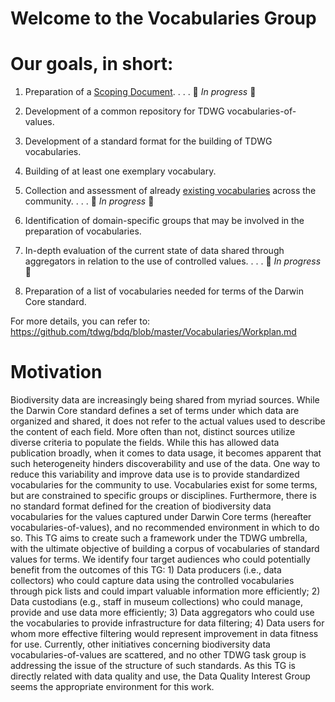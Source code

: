 # Welcome to the Vocabularies Group

# Our goals, in short:
1. Preparation of a [Scoping Document]().     . . . :wrench: *In progress* :bug:

2. Development of a common repository for TDWG vocabularies-of-values. 

3. Development of a standard format for the building of TDWG vocabularies.

4. Building of at least one exemplary vocabulary.

5. Collection and assessment of already [existing vocabularies](https://docs.google.com/spreadsheets/d/1SDbtZxEzg0t10OSNDPJN0XSye6mMOTTCIBH3xh-HUYA/edit?usp=sharing) across the community.     . . . :wrench: *In progress* :bug:

6. Identification of domain-specific groups that may be involved in the preparation of vocabularies.

7. In-depth evaluation of the current state of data shared through aggregators in relation to the use of controlled values.     . . . :wrench: *In progress* :bug:

8. Preparation of a list of vocabularies needed for terms of the Darwin Core standard.

For more details, you can refer to: https://github.com/tdwg/bdq/blob/master/Vocabularies/Workplan.md

# Motivation
Biodiversity data are increasingly being shared from myriad sources. While the Darwin Core standard defines a set of terms under which data are organized and shared, it does not refer to the actual values used to describe the content of each field. More often than not, distinct sources utilize diverse criteria to populate the fields. While this has allowed data publication broadly, when it comes to data usage, it becomes apparent that such heterogeneity hinders discoverability and use of the data. One way to reduce this variability and improve data use is to provide standardized vocabularies for the community to use. Vocabularies exist for some terms, but are constrained to specific groups or disciplines. Furthermore, there is no standard format defined for the creation of biodiversity data vocabularies for the values captured under Darwin Core terms (hereafter vocabularies-of-values), and no recommended environment in which to do so. This TG aims to create such a framework under the TDWG umbrella, with the ultimate objective of building a corpus of vocabularies of standard values for terms. We identify four target audiences who could potentially benefit from the outcomes of this TG: 1) Data producers (i.e., data collectors) who could capture data using the controlled vocabularies through pick lists and could impart valuable information more efficiently; 2) Data custodians (e.g., staff in museum collections) who could manage, provide and use data more efficiently; 3) Data aggregators who could use the vocabularies to provide infrastructure for data filtering; 4) Data users for whom more effective filtering would represent improvement in data fitness for use.
Currently, other initiatives concerning biodiversity data vocabularies-of-values are scattered, and no other TDWG task group is addressing the issue of the structure of such standards. As this TG is directly related with data quality and use, the Data Quality Interest Group seems the appropriate environment for this work.
 

